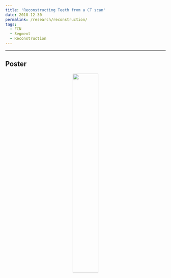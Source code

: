 ```yaml
---
title: 'Reconstructing Teeth from a CT scan'
date: 2018-12-30
permalink: /research/reconstruction/
tags:
  - FCN
  - Segment
  - Reconstruction
---
```


---

## Poster
<center>
   <img src="https://renjie-woo.github.io/images/reconstruction/SEG.png" width="40%"/>
</center>

